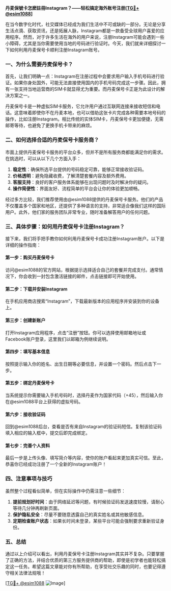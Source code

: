 **丹麦保號卡怎麽註冊Instagram？——轻松搞定海外账号注册[[TG💪+ @esim1088](https://t.me/s/esim1088)]**

在当今数字化时代，社交媒体已经成为我们生活中不可或缺的一部分。无论是分享生活点滴、获取资讯，还是拓展人脉，Instagram都是一款备受全球用户喜爱的应用程序。然而，对于许多生活在海外的用户来说，注册Instagram可能会遇到一些小障碍，尤其是当你需要使用当地的号码进行验证时。今天，我们就来详细探讨一下如何利用丹麦保号卡顺利注册Instagram账号。

### 一、为什么需要丹麦保号卡？

首先，让我们明确一点：Instagram在注册过程中会要求用户输入手机号码进行验证。如果你身处国外，可能无法直接使用国内的手机号码完成这一步骤。因此，拥有一张支持当地运营商的SIM卡就显得尤为重要。而丹麦保号卡正是为此设计的解决方案之一。

丹麦保号卡是一种虚拟SIM卡服务，它允许用户通过互联网连接来接收短信和电话。这意味着即使你不在丹麦本地，也可以借助这张卡片完成各种需要本地号码的操作，比如注册Instagram。相比传统的实体SIM卡，丹麦保号卡更加便捷，无需邮寄等待，也避免了更换手机卡带来的麻烦。

### 二、如何选择合适的丹麦保号卡服务商？

市面上提供丹麦保号卡服务的平台众多，但并不是所有服务商都能满足你的需求。在挑选时，可以从以下几个方面入手：

1. **稳定性**：确保所选平台提供的号码稳定可靠，能够正常接收验证码。
2. **价格透明**：避免隐藏收费，了解清楚套餐内容及额外费用。
3. **客服支持**：良好的客户服务体系能够在出现问题时及时解决你的疑问。
4. **操作简便性**：界面友好、流程简单的平台会让你的体验更加顺畅。

经过多方比较，我们推荐使用由@esim1088提供的丹麦保号卡服务。他们的产品不仅覆盖多个国家和地区，还提供了多种语言的支持，非常适合像我们这样的国际用户。此外，他们家的服务团队非常专业，随时准备解答用户的任何问题。

### 三、具体步骤：如何用丹麦保号卡注册Instagram？

接下来，我们将手把手教你如何利用丹麦保号卡成功注册Instagram账户。以下是详细的操作指南：

#### 第一步：购买丹麦保号卡
访问@esim1088的官方网站，根据提示选择适合自己的套餐并完成支付。通常情况下，你会收到一封包含激活链接的邮件，点击链接即可开始使用。

#### 第二步：下载并安装Instagram
在手机应用商店搜索“Instagram”，下载最新版本的应用程序并安装到你的设备上。

#### 第三步：创建新账户
打开Instagram应用程序，点击“注册”按钮。你可以选择使用邮箱地址或Facebook账户登录，这里我们以邮箱为例继续说明。

#### 第四步：填写基本信息
按照提示输入你的姓名、出生日期等必要信息，并设置一个密码。然后点击下一步。

#### 第五步：绑定丹麦保号卡
当系统提示你需要输入手机号码时，选择丹麦作为国家代码（+45），然后输入你在@esim1088平台上获得的虚拟号码。

#### 第六步：接收验证码
回到@esim1088后台，查看是否有来自Instagram的验证码短信。复制该验证码填入相应的输入框中，提交后即完成绑定。

#### 第七步：完善个人资料
最后一步是上传头像、填写简介等内容，使你的账户看起来更加真实可信。至此，恭喜你已经成功注册了一个全新的Instagram账户！

### 四、注意事项与技巧

虽然整个过程看似简单，但在实际操作中仍需注意一些细节：

1. **提前规划好时间**：由于网络延迟等问题，有时候验证码发送速度较慢，请耐心等待几分钟再刷新页面。
2. **保护隐私安全**：尽量不要随意透露自己的真实姓名或其他敏感信息。
3. **定期检查账户状态**：如果长时间未登录，某些平台可能会强制要求重新验证身份。

### 五、总结

通过以上介绍可以看出，利用丹麦保号卡注册Instagram其实并不复杂。只要掌握了正确的方法，并结合优质的第三方服务提供商的帮助，即使是初学者也能轻松搞定这一任务。希望这篇文章能对你有所帮助，在享受社交乐趣的同时，也要记得遵守相关法律法规哦！

[[TG💪+ @esim1088](https://t.me/s/esim1088) ![Image](https://i.postimg.cc/4NQfJmqS/Snipaste-2025-05-13-00-14-12.png)]